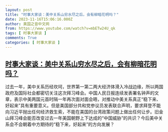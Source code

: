 ```yaml
---
layout: post
title: "时事大家谈：美中关系山穷水尽之后，会有柳暗花明吗？"
date: 2023-11-16T15:06:16.000Z
author: 美国之音中文网
from: https://www.youtube.com/watch?v=mbETw24U_qk
tags: [ 时事大家谈 ]
comments: True
categories: [ 时事大家谈 ]
---
```

<!--1700147176000-->
[时事大家谈：美中关系山穷水尽之后，会有柳暗花明吗？](https://www.youtube.com/watch?v=mbETw24U_qk)
------

<div>
过去一年，美中关系历经坎坷，世界第一第二两大经济体滑入冷战边缘，所以两国政府及国际社会都密切关注这次拜习峰会。中国人民日报连续发表署名钟声的文章，表示中美两国元首时隔一年再次面对面会晤，对推动中美关系真正“稳下来、好起来”具有重要意义。但是美国部分共和党参议员发表联合声明，要求拜登不能向习近平抛出任何经济救生索，不能在美国的台湾政策问题上做出任何让步。旧金山拜习峰会能否改变过去一年美国朝野上下达成的“中国威胁”的共识？今后美中关系会不会朝着中方期待的“稳下来，好起来”的方向发展？
</div>
